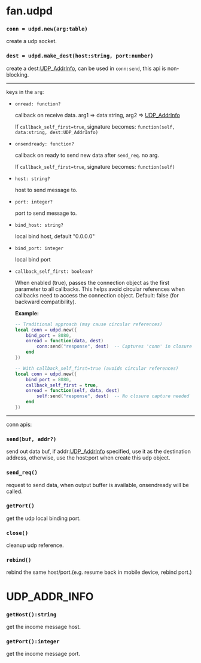 fan.udpd
========
### `conn = udpd.new(arg:table)`
create a udp socket.

### `dest = udpd.make_dest(host:string, port:number)`
create a dest:[UDP_AddrInfo](#udp_addr_info), can be used in `conn:send`, this api is non-blocking.

---------
keys in the `arg`:

* `onread: function?`

	callback on receive data. arg1 => data:string, arg2 => [UDP_AddrInfo](#udp_addr_info)

	If `callback_self_first=true`, signature becomes: `function(self, data:string, dest:UDP_AddrInfo)`

* `onsendready: function?`

	callback on ready to send new data after `send_req`. no arg.

	If `callback_self_first=true`, signature becomes: `function(self)`

* `host: string?`

	host to send message to.

* `port: integer?`

	port to send message to.

* `bind_host: string?`

	local bind host, default "0.0.0.0"

* `bind_port: integer`

	local bind port

* `callback_self_first: boolean?`

	When enabled (true), passes the connection object as the first parameter to all callbacks.
	This helps avoid circular references when callbacks need to access the connection object.
	Default: false (for backward compatibility).

	**Example:**
	```lua
	-- Traditional approach (may cause circular references)
	local conn = udpd.new({
		bind_port = 8080,
		onread = function(data, dest)
			conn:send("response", dest)  -- Captures 'conn' in closure
		end
	})

	-- With callback_self_first=true (avoids circular references)
	local conn = udpd.new({
		bind_port = 8080,
		callback_self_first = true,
		onread = function(self, data, dest)
			self:send("response", dest)  -- No closure capture needed
		end
	})
	```

---------
conn apis:
### `send(buf, addr?)`
send out data buf, if addr:[UDP_AddrInfo](#udp_addr_info) specified, use it as the destination address, otherwise, use the host:port when create this udp object.

### `send_req()`
request to send data, when output buffer is available, onsendready will be called.

### `getPort()`
get the udp local binding port.

### `close()`
cleanup udp reference.

### `rebind()`
rebind the same host/port.(e.g. resume back in mobile device, rebind port.)

UDP_ADDR_INFO
=============

### `getHost():string`
get the income message host.

### `getPort():integer`
get the income message port.

